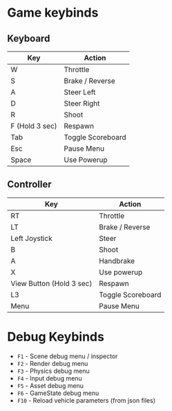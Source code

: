 # Game keybinds

## Keyboard
| Key | Action |
|----|---|
| W | Throttle |
| S | Brake / Reverse |
| A | Steer Left |
| D | Steer Right |
| R | Shoot |
| F (Hold 3 sec) | Respawn |
| Tab | Toggle Scoreboard |
| Esc | Pause Menu |
| Space | Use Powerup |

## Controller
| Key | Action |
|----|---|
| RT | Throttle |
| LT | Brake / Reverse |
| Left Joystick | Steer |
| B | Shoot |
| A | Handbrake |
| X | Use powerup |
| View Button (Hold 3 sec) | Respawn |
| L3 | Toggle Scoreboard |
| Menu | Pause Menu |

# Debug Keybinds

- `F1` - Scene debug menu / inspector
- `F2` - Render debug menu
- `F3` - Physics debug menu
- `F4` - Input debug menu
- `F5` - Asset debug menu
- `F6` - GameState debug menu
- `F10` - Reload vehicle parameters (from json files)
